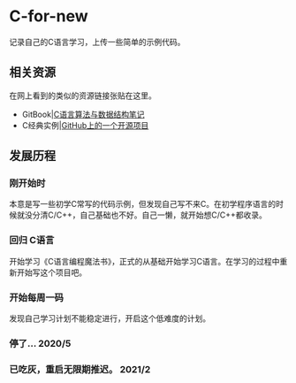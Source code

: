 # C-for-new
记录自己的C语言学习，上传一些简单的示例代码。

相关资源
------
在网上看到的类似的资源链接张贴在这里。
- GitBook|[C语言算法与数据结构笔记](https://alihanniba.gitbooks.io/c/content/)
- C经典实例|[GitHub上的一个开源项目](https://github.com/Mzzopublic/C)

发展历程
------
### 刚开始时
本意是写一些初学C常写的代码示例，但发现自己写不来C。在初学程序语言的时候就没分清C/C++，自己基础也不好。自己一懒，就开始想C/C++都收录。

### 回归 C语言
开始学习《C语言编程魔法书》，正式的从基础开始学习C语言。在学习的过程中重新开始写这个项目吧。

### 开始每周一码
发现自己学习计划不能稳定进行，开启这个低难度的计划。

### 停了...  2020/5
### 已吃灰，重启无限期推迟。 2021/2
